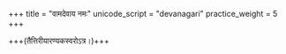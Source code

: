 +++
title = "वामदेवाय नमः"
unicode_script = "devanagari"
practice_weight = 5
+++

+++(तैत्तिरीयारण्यकस्वरोऽत्र।)+++

<div class="js_include" url="/vedAH_yajuH/taittirIyam/AraNyakam/sarva-prastutiH/06/44_vAmadevAya_namaH/"  newLevelForH1="2" includeTitle="true"> </div>  
